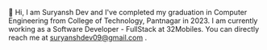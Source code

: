👋 Hi, I am Suryansh Dev and I've completed my graduation in Computer Engineering from College of Technology, Pantnagar in 2023. I am currently working as a Software Developer - FullStack at 32Mobiles. You can directly reach me at suryanshdev09@gmail.com . 


<!---
Dayswelive/Dayswelive is a ✨ special ✨ repository because its `README.md` (this file) appears on your GitHub profile.
You can click the Preview link to take a look at your changes.
--->
